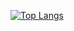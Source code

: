 [![Top Langs](https://github-readme-stats.vercel.app/api/top-langs/?username=diydriller)](https://github.com/anuraghazra/github-readme-stats)




